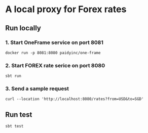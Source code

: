 # A local proxy for Forex rates


## Run locally

### 1. Start OneFrame service on port 8081
```shell
docker run -p 8081:8080 paidyinc/one-frame
```
### 2. Start FOREX rate serice on port 8080
```shell
sbt run
```
### 3. Send a sample request
```shell
curl --location 'http://localhost:8080/rates?from=USD&to=SGD'
```
## Run test
```shell
sbt test
```

